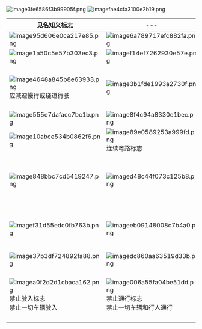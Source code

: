 ![image3fe6586f3b99905f.png](https://s1.imagehub.cc/images/2022/04/17/image3fe6586f3b99905f.png)
![imagefae4cfa3100e2b19.png](https://s1.imagehub.cc/images/2022/04/17/imagefae4cfa3100e2b19.png)

|见名知义标志|---|---|---|---|---|---|
|---|---|---|---|---|---|---|
|![image95d606e0ca217e85.png](https://s1.imagehub.cc/images/2022/04/17/image95d606e0ca217e85.png)|![image6a789717efc882fa.png](https://s1.imagehub.cc/images/2022/04/17/image6a789717efc882fa.png)|![image663f996a32c19f65.png](https://s1.imagehub.cc/images/2022/04/17/image663f996a32c19f65.png)|![imageaa94fa47c51821a5.png](https://s1.imagehub.cc/images/2022/04/17/imageaa94fa47c51821a5.png)|
|![image1a50c5e57b303ec3.png](https://s1.imagehub.cc/images/2022/04/17/image1a50c5e57b303ec3.png)|![imagef14ef7262930e57e.png](https://s1.imagehub.cc/images/2022/04/17/imagef14ef7262930e57e.png)|![image8d479cad2b40c005.png](https://s1.imagehub.cc/images/2022/04/17/image8d479cad2b40c005.png)|![imagef699a517a48674e0.png](https://s1.imagehub.cc/images/2022/04/17/imagef699a517a48674e0.png)|![image5bd7fe25b1afbaae.png](https://s1.imagehub.cc/images/2022/04/17/image5bd7fe25b1afbaae.png)|![image7243d2885802cc91.png](https://s1.imagehub.cc/images/2022/04/17/image7243d2885802cc91.png)|![image72216b11956e97d5.png](https://s1.imagehub.cc/images/2022/04/17/image72216b11956e97d5.png)|
|![image4648a845b8e63933.png](https://s1.imagehub.cc/images/2022/04/17/image4648a845b8e63933.png)<br>应减速慢行或绕道行驶|![image3b1fde1993a2730f.png](https://s1.imagehub.cc/images/2022/04/17/image3b1fde1993a2730f.png)|![image2254485dda1ebfb6.png](https://s1.imagehub.cc/images/2022/04/17/image2254485dda1ebfb6.png)|![image4f8d3f8055fca252.png](https://s1.imagehub.cc/images/2022/04/17/image4f8d3f8055fca252.png)<br>双向交通标志<br>注意会车|![imageb143304a6fe26960.png](https://s1.imagehub.cc/images/2022/04/17/imageb143304a6fe26960.png)<br>反向弯路<br>S型弯路，向左急转和向右急转都有|![imagedf42b7d2d6c30075.png](https://s1.imagehub.cc/images/2022/04/17/imagedf42b7d2d6c30075.png)|
|![image555e7dafacc7bc1b.png](https://s1.imagehub.cc/images/2022/04/17/image555e7dafacc7bc1b.png)|![image8f4c94a8330e1bec.png](https://s1.imagehub.cc/images/2022/04/17/image8f4c94a8330e1bec.png)|![image5b2689203a22ef27.png](https://s1.imagehub.cc/images/2022/04/17/image5b2689203a22ef27.png)|![image33f800f2cb606199.png](https://s1.imagehub.cc/images/2022/04/17/image33f800f2cb606199.png)|![imagee2ca053f7d02087a.png](https://s1.imagehub.cc/images/2022/04/17/imagee2ca053f7d02087a.png)|![image4b257560b1b75caa.png](https://s1.imagehub.cc/images/2022/04/17/image4b257560b1b75caa.png)|![image6749f33700dc2d3f.png](https://s1.imagehub.cc/images/2022/04/17/image6749f33700dc2d3f.png)|
|![image10abce534b0862f6.png](https://s1.imagehub.cc/images/2022/04/17/image10abce534b0862f6.png)|![image89e0589253a999fd.png](https://s1.imagehub.cc/images/2022/04/17/image89e0589253a999fd.png)<br>连续弯路标志|![imagee6e0d94175a332df.png](https://s1.imagehub.cc/images/2022/04/17/imagee6e0d94175a332df.png)|![imagecd44d2289022ffcc.png](https://s1.imagehub.cc/images/2022/04/17/imagecd44d2289022ffcc.png)|![image5c289c8cf3f45f1b.png](https://s1.imagehub.cc/images/2022/04/17/image5c289c8cf3f45f1b.png)|![imagec8ee8c7d1306b136.png](https://s1.imagehub.cc/images/2022/04/17/imagec8ee8c7d1306b136.png)<br>堤坝路标志|![image984130a5da4cb550.png](https://s1.imagehub.cc/images/2022/04/17/image984130a5da4cb550.png)<br>村庄标志|
|![image848bbc7cd5419247.png](https://s1.imagehub.cc/images/2022/04/17/image848bbc7cd5419247.png)|![imaged48c44f073c125b8.png](https://s1.imagehub.cc/images/2022/04/17/imaged48c44f073c125b8.png)|![imagea9783506d79e9fc4.png](https://s1.imagehub.cc/images/2022/04/17/imagea9783506d79e9fc4.png)|![image02e1f6d4b36c82d3.png](https://s1.imagehub.cc/images/2022/04/17/image02e1f6d4b36c82d3.png)|![image3e5fbec7b45269f2.png](https://s1.imagehub.cc/images/2022/04/17/image3e5fbec7b45269f2.png)|![image8e934d3690aaeb8e.png](https://s1.imagehub.cc/images/2022/04/17/image8e934d3690aaeb8e.png)|![imaged98ad72b2a083245.png](https://s1.imagehub.cc/images/2022/04/17/imaged98ad72b2a083245.png)<br>硬路肩允许行驶标志<br>在高速公路上，遇到紧急情况时，可以在右边或左边的应急通道上行驶|
|![imagef31d55edc0fb763b.png](https://s1.imagehub.cc/images/2022/04/17/imagef31d55edc0fb763b.png)|![imageeb09148008c7b4a0.png](https://s1.imagehub.cc/images/2022/04/17/imageeb09148008c7b4a0.png)|![image2704f6b9d8bb5c33.png](https://s1.imagehub.cc/images/2022/04/17/image2704f6b9d8bb5c33.png)|![imagecbfc01f17956312a.png](https://s1.imagehub.cc/images/2022/04/17/imagecbfc01f17956312a.png)|![image91377e62171cc249.png](https://s1.imagehub.cc/images/2022/04/17/image91377e62171cc249.png)|![image587b521ed1bc6899.png](https://s1.imagehub.cc/images/2022/04/17/image587b521ed1bc6899.png)|![imageb6d1f44ed00e3213.png](https://s1.imagehub.cc/images/2022/04/17/imageb6d1f44ed00e3213.png)<br>鸣喇叭标志<br>行至该标志处应鸣喇叭,以提醒其他道路使用者注意|
|![image37b3df724892fa88.png](https://s1.imagehub.cc/images/2022/04/17/image37b3df724892fa88.png)|![imagedc860aa63519d33b.png](https://s1.imagehub.cc/images/2022/04/17/imagedc860aa63519d33b.png)|![image957d0fe69a9dc124.png](https://s1.imagehub.cc/images/2022/04/17/image957d0fe69a9dc124.png)|![imageeaf9f9461cc54bf5.png](https://s1.imagehub.cc/images/2022/04/17/imageeaf9f9461cc54bf5.png)|![image387b43b3a48f6e63.png](https://s1.imagehub.cc/images/2022/04/17/image387b43b3a48f6e63.png)|![image2d8178710448b6b7.png](https://s1.imagehub.cc/images/2022/04/17/image2d8178710448b6b7.png)|![image52dc8c63720dd697.png](https://s1.imagehub.cc/images/2022/04/17/image52dc8c63720dd697.png)|
|![imagea0f2d2d1cbaca162.png](https://s1.imagehub.cc/images/2022/04/17/imagea0f2d2d1cbaca162.png)<br>禁止驶入标志<br>禁止一切车辆驶入|![image006a55fa04be51dd.png](https://s1.imagehub.cc/images/2022/04/17/image006a55fa04be51dd.png)<br>禁止通行标志<br>禁止一切车辆和行人通行|![imageff2d385c6747a948.png](https://s1.imagehub.cc/images/2022/04/17/imageff2d385c6747a948.png)<br>减速让行标志<br>车辆应慢行或停车,观察相交道路行车情况,让相交道路车辆优先通行和确认安全时,方可通行|![imagee9fd3973edc589ef.png](https://s1.imagehub.cc/images/2022/04/17/imagee9fd3973edc589ef.png)<br>停车让行标志<br>车辆必须在进入路口前完全停止,确认安全后,方可通行，设置位置宜靠近停车让行标线|

